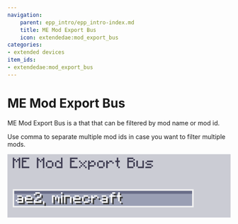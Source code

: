 ```yaml
---
navigation:
    parent: epp_intro/epp_intro-index.md
    title: ME Mod Export Bus
    icon: extendedae:mod_export_bus
categories:
- extended devices
item_ids:
- extendedae:mod_export_bus
---
```


# ME Mod Export Bus

<GameScene zoom="8" background="transparent">
  <ImportStructure src="../structure/cable_mod_export_bus.snbt"></ImportStructure>
</GameScene>

ME Mod Export Bus is a <ItemLink id="ae2:export_bus" /> that that can be filtered by mod name or mod id.

Use comma to separate multiple mod ids in case you want to filter multiple mods.

![PIC](../pic/mod_bus_name2.png)